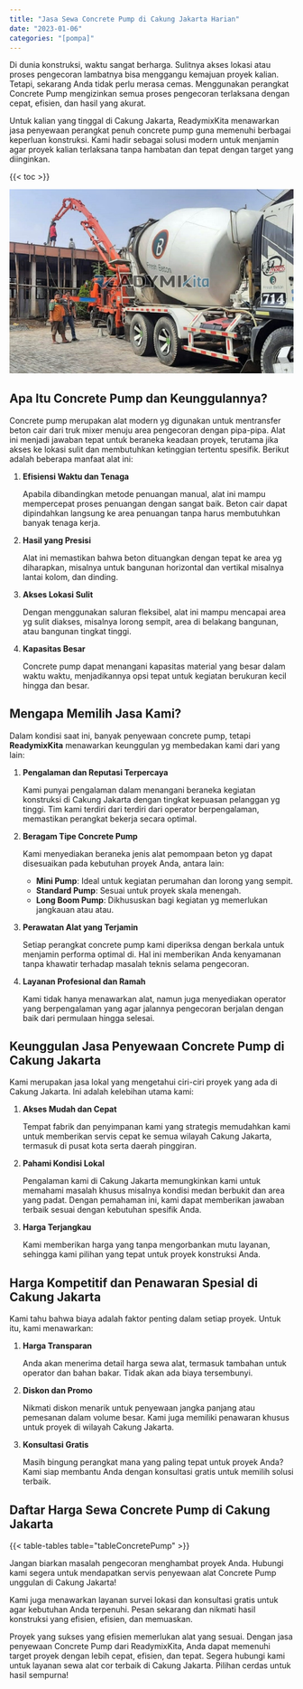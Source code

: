 ```yaml
---
title: "Jasa Sewa Concrete Pump di Cakung Jakarta Harian"
date: "2023-01-06"
categories: "[pompa]"
---
```


Di dunia konstruksi, waktu sangat berharga. Sulitnya akses lokasi atau proses pengecoran lambatnya bisa menggangu kemajuan proyek kalian. Tetapi, sekarang Anda tidak perlu merasa cemas. Menggunakan perangkat Concrete Pump mengizinkan semua proses pengecoran terlaksana dengan cepat, efisien, dan hasil yang akurat.

Untuk kalian yang tinggal di Cakung Jakarta, ReadymixKita menawarkan jasa penyewaan perangkat penuh concrete pump guna memenuhi berbagai keperluan konstruksi. Kami hadir sebagai solusi modern untuk menjamin agar proyek kalian terlaksana tanpa hambatan dan tepat dengan target yang diinginkan.

{{< toc >}}

![Jasa Sewa Concrete Pump di Cakung Jakarta Harian](/images/pompa/sewa-pompa-18.jpg)

## Apa Itu Concrete Pump dan Keunggulannya?

Concrete pump merupakan alat modern yg digunakan untuk mentransfer beton cair dari truk mixer menuju area pengecoran dengan pipa-pipa. Alat ini menjadi jawaban tepat untuk beraneka keadaan proyek, terutama jika akses ke lokasi sulit dan membutuhkan ketinggian tertentu spesifik. Berikut adalah beberapa manfaat alat ini:

1. **Efisiensi Waktu dan Tenaga**

   Apabila dibandingkan metode penuangan manual, alat ini mampu mempercepat proses penuangan dengan sangat baik. Beton cair dapat dipindahkan langsung ke area penuangan tanpa harus membutuhkan banyak tenaga kerja.

2. **Hasil yang Presisi**

   Alat ini memastikan bahwa beton dituangkan dengan tepat ke area yg diharapkan, misalnya untuk bangunan horizontal dan vertikal misalnya lantai kolom, dan dinding.

3. **Akses Lokasi Sulit**

   Dengan menggunakan saluran fleksibel, alat ini mampu mencapai area yg sulit diakses, misalnya lorong sempit, area di belakang bangunan, atau bangunan tingkat tinggi.

4. **Kapasitas Besar**

   Concrete pump dapat menangani kapasitas material yang besar dalam waktu waktu, menjadikannya opsi tepat untuk kegiatan berukuran kecil hingga dan besar.

## Mengapa Memilih Jasa Kami?

Dalam kondisi saat ini, banyak penyewaan concrete pump, tetapi **ReadymixKita** menawarkan keunggulan yg membedakan kami dari yang lain:

1. **Pengalaman dan Reputasi Terpercaya**

   Kami punyai pengalaman dalam menangani beraneka kegiatan konstruksi di Cakung Jakarta dengan tingkat kepuasan pelanggan yg tinggi. Tim kami terdiri dari terdiri dari operator berpengalaman, memastikan perangkat bekerja secara optimal.

2. **Beragam Tipe Concrete Pump**

   Kami menyediakan beraneka jenis alat pemompaan beton yg dapat disesuaikan pada kebutuhan proyek Anda, antara lain:
   - **Mini Pump**: Ideal untuk kegiatan perumahan dan lorong yang sempit.
   - **Standard Pump**: Sesuai untuk proyek skala menengah.
   - **Long Boom Pump**: Dikhususkan bagi kegiatan yg memerlukan jangkauan atau atau.

3. **Perawatan Alat yang Terjamin**

   Setiap perangkat concrete pump kami diperiksa dengan berkala untuk menjamin performa optimal di. Hal ini memberikan Anda kenyamanan tanpa khawatir terhadap masalah teknis selama pengecoran.

4. **Layanan Profesional dan Ramah**

   Kami tidak hanya menawarkan alat, namun juga menyediakan operator yang berpengalaman yang agar jalannya pengecoran berjalan dengan baik dari permulaan hingga selesai.

## Keunggulan Jasa Penyewaan Concrete Pump di Cakung Jakarta

Kami merupakan jasa lokal yang mengetahui ciri-ciri proyek yang ada di Cakung Jakarta. Ini adalah kelebihan utama kami:

1. **Akses Mudah dan Cepat**

   Tempat fabrik dan penyimpanan kami yang strategis memudahkan kami untuk memberikan servis cepat ke semua wilayah Cakung Jakarta, termasuk di pusat kota serta daerah pinggiran.

2. **Pahami Kondisi Lokal**

   Pengalaman kami di Cakung Jakarta memungkinkan kami untuk memahami masalah khusus misalnya kondisi medan berbukit dan area yang padat. Dengan pemahaman ini, kami dapat memberikan jawaban terbaik sesuai dengan kebutuhan spesifik Anda.

3. **Harga Terjangkau**

   Kami memberikan harga yang tanpa mengorbankan mutu layanan, sehingga kami pilihan yang tepat untuk proyek konstruksi Anda.

## Harga Kompetitif dan Penawaran Spesial di Cakung Jakarta

Kami tahu bahwa biaya adalah faktor penting dalam setiap proyek. Untuk itu, kami menawarkan:

1. **Harga Transparan**

   Anda akan menerima detail harga sewa alat, termasuk tambahan untuk operator dan bahan bakar. Tidak akan ada biaya tersembunyi.

2. **Diskon dan Promo**

   Nikmati diskon menarik untuk penyewaan jangka panjang atau pemesanan dalam volume besar. Kami juga memiliki penawaran khusus untuk proyek di wilayah Cakung Jakarta.

3. **Konsultasi Gratis**

   Masih bingung perangkat mana yang paling tepat untuk proyek Anda? Kami siap membantu Anda dengan konsultasi gratis untuk memilih solusi terbaik.

## Daftar Harga Sewa Concrete Pump di Cakung Jakarta

{{< table-tables table="tableConcretePump" >}}

Jangan biarkan masalah pengecoran menghambat proyek Anda. Hubungi kami segera untuk mendapatkan servis penyewaan alat Concrete Pump unggulan di Cakung Jakarta!

Kami juga menawarkan layanan survei lokasi dan konsultasi gratis untuk agar kebutuhan Anda terpenuhi. Pesan sekarang dan nikmati hasil konstruksi yang efisien, efisien, dan memuaskan.

Proyek yang sukses yang efisien memerlukan alat yang sesuai. Dengan jasa penyewaan Concrete Pump dari ReadymixKita, Anda dapat memenuhi target proyek dengan lebih cepat, efisien, dan tepat. Segera hubungi kami untuk layanan sewa alat cor terbaik di Cakung Jakarta. Pilihan cerdas untuk hasil sempurna!